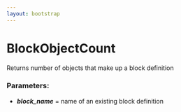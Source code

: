 ```yaml
---
layout: bootstrap
---
```


# BlockObjectCount

Returns number of objects that make up a block definition
        

### Parameters:

- ***block_name*** = name of an existing block definition
        


